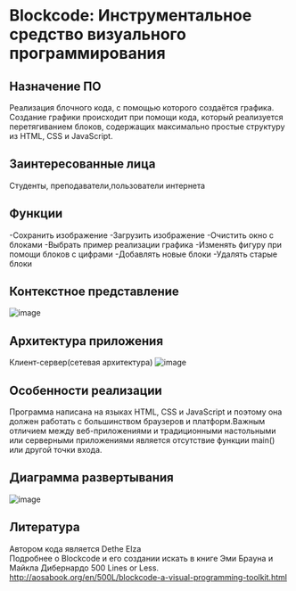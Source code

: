 # Blockcode: Инструментальное средство визуального программирования
## Назначение ПО
Реализация блочного кода, с помощью которого создаётся графика. Создание графики происходит при помощи кода, который реализуется перетягиванием блоков, содержащих максимально простые структуру из HTML, CSS и JavaScript.
## Заинтересованные лица
Студенты, преподаватели,пользователи интернета
## Функции
-Сохранить изображение 
-Загрузить изображение 
-Очистить окно с блоками 
-Выбрать пример реализации графика
-Изменять фигуру при помощи блоков с цифрами
-Добавлять новые блоки -Удалять старые блоки
## Контекстное представление
![image](https://user-images.githubusercontent.com/84101307/119741251-fe3cdd80-be8d-11eb-8a37-2ef11f51b1ce.png)
## Архитектура приложения
Клиент-сервер(сетевая архитектура)
![image](https://user-images.githubusercontent.com/84101307/119233755-1ed60200-bb33-11eb-819f-20de3307cb63.png)
## Особенности реализации
Программа написана на языках HTML, CSS и JavaScript и поэтому она должен работать с большинством браузеров и платформ.Важным отличием между веб-приложениями и традиционными настольными или серверными приложениями является отсутствие функции main() или другой точки входа. 
## Диаграмма развертывания
![image](https://user-images.githubusercontent.com/84101307/119741281-10b71700-be8e-11eb-8800-787e5125a3e1.png)
## Литература
Автором кода является Dethe Elza  
Подробнее о Blockcode и его создании искать в книге Эми Брауна и Майкла Дибернардо 500 Lines or Less. http://aosabook.org/en/500L/blockcode-a-visual-programming-toolkit.html
